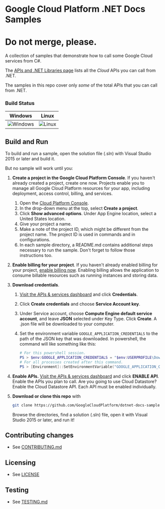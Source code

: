 # Google Cloud Platform .NET Docs Samples

# Do not merge, please.



A collection of samples that demonstrate how to call some
Google Cloud services from C#.

The [APIs and .NET Libraries page](https://cloud.google.com/dotnet/docs/apis)
lists all the _Cloud_ APIs you can call from .NET.

The samples in this repo cover only _some_ of the total APIs that you can call from .NET.

### Build Status

| Windows | Linux |
|---------|-------|
|![Windows][windows-badge] | ![Linux][linux-badge] |

## Build and Run

To build and run a sample, open the solution file (.sln) with Visual
Studio 2015 or later and build it.

But no sample will work until you:

1.  **Create a project in the Google Cloud Platform Console**.
    If you haven't already created a project, create one now. Projects enable
    you to manage all Google Cloud Platform resources for your app, including
    deployment, access control, billing, and services.
    1.  Open the [Cloud Platform Console](https://console.cloud.google.com/).
    2.  In the drop-down menu at the top, select **Create a project**.
    3.  Click **Show advanced options**. Under App Engine location, select a
        United States location.
    4.  Give your project a name.
    5.  Make a note of the project ID, which might be different from the project
        name. The project ID is used in commands and in configurations.
    6.  In each sample directory, a README.md contains additional steps necessary 
        to run the sample. Don't forget to follow those instructions too.

2.  **Enable billing for your project**.
    If you haven't already enabled billing for your project,
    [enable billing now](https://console.cloud.google.com/project/_/settings).
    Enabling billing allows the application to consume billable resources such
    as running instances and storing data.

3.  **Download credentials**.
    1.  [Visit the APIs & services dashboard](https://console.cloud.google.com/apis/dashboard)
        and click **Credentials**.  
    2.  Click **Create credentials** and choose **Service Account key**.
    3.  Under Service account, choose **Compute Engine default service
        account**, and leave **JSON** selected under Key Type.  Click
        **Create**.  A .json file will be downloaded to your computer.
    4.  Set the environment variable `GOOGLE_APPLICATION_CREDENTIALS`
        to the path of the JSON key that was downloaded.  In powershell,
        the command will like something like this:
        
        ```ps1
        # For this powershell session.
        PS > $env:GOOGLE_APPLICATION_CREDENTIALS = "$env:USERPROFILE\Downloads\your-project-id-dea9fa230eae3.json"
        # For all processes created after this command.
        PS > [Environment]::SetEnvironmentVariable("GOOGLE_APPLICATION_CREDENTIALS", "$env:USERPROFILE\Downloads\your-project-id-dea9fa230eae3.json", "User")
        ```

4.  **Enable APIs.**
    [Visit the APIs & services dashboard](https://console.cloud.google.com/apis/dashboard)
    and click **ENABLE API**.  Enable the APIs you plan to call.
    Are you going to use Cloud Datastore?
    Enable the Cloud Datastore API.  Each API must be enabled
    individually.


6.  **Download or clone this repo** with
    ```sh
    git clone https://github.com/GoogleCloudPlatform/dotnet-docs-samples
    ```
    Browse the directories, find a solution (.sln) file, open it with
    Visual Studio 2015 or later, and run it!


## Contributing changes

* See [CONTRIBUTING.md](CONTRIBUTING.md)

## Licensing

* See [LICENSE](LICENSE)

## Testing

* See [TESTING.md](TESTING.md)

[windows-badge]: https://www.googleapis.com/download/storage/v1/b/silver-python2-kokoro-badges/o/dotnet-docs-samples%2Fsystem_tests-windows.png?alt=media
[linux-badge]: https://www.googleapis.com/download/storage/v1/b/silver-python2-kokoro-badges/o/dotnet-docs-samples%2Fsystem_tests-linux.png?alt=media
